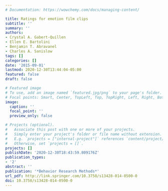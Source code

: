 ```yaml
---
# Documentation: https://wowchemy.com/docs/managing-content/

title: Ratings for emotion film clips
subtitle: ''
summary: ''
authors:
- Crystal A. Gabert-Quillen
- Ellen E. Bartolini
- Benjamin T. Abravanel
- Charles A. Sanislow
tags: []
categories: []
date: '2015-09-01'
lastmod: 2020-12-30T13:44:04-05:00
featured: false
draft: false

# Featured image
# To use, add an image named `featured.jpg/png` to your page's folder.
# Focal points: Smart, Center, TopLeft, Top, TopRight, Left, Right, BottomLeft, Bottom, BottomRight.
image:
  caption: ''
  focal_point: ''
  preview_only: false

# Projects (optional).
#   Associate this post with one or more of your projects.
#   Simply enter your project's folder or file name without extension.
#   E.g. `projects = ["internal-project"]` references `content/project/deep-learning/index.md`.
#   Otherwise, set `projects = []`.
projects: []
publishDate: '2020-12-30T18:43:59.809176Z'
publication_types:
- '2'
abstract: ''
publication: '*Behavior Research Methods*'
url_pdf: http://link.springer.com/10.3758/s13428-014-0500-0
doi: 10.3758/s13428-014-0500-0
---
```

